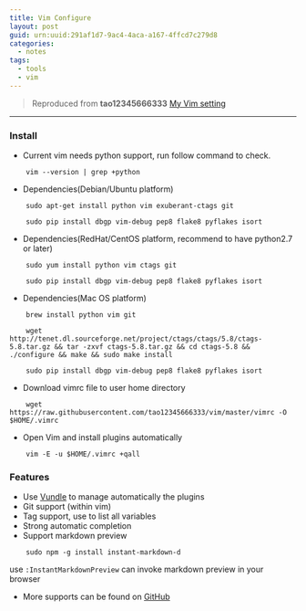 ```yaml
---
title: Vim Configure
layout: post
guid: urn:uuid:291af1d7-9ac4-4aca-a167-4ffcd7c279d8
categories:
  - notes
tags:
  - tools
  - vim
---
```



> Reproduced from **tao12345666333** [My Vim setting](http://moelove.info/vim/)

---

### Install
- Current vim needs python support, run follow command to check.

```
    vim --version | grep +python
```
- Dependencies(Debian/Ubuntu platform)

```
    sudo apt-get install python vim exuberant-ctags git

    sudo pip install dbgp vim-debug pep8 flake8 pyflakes isort
```
- Dependencies(RedHat/CentOS platform, recommend to have python2.7 or later)

```
    sudo yum install python vim ctags git

    sudo pip install dbgp vim-debug pep8 flake8 pyflakes isort
```
- Dependencies(Mac OS platform)

```
    brew install python vim git

    wget http://tenet.dl.sourceforge.net/project/ctags/ctags/5.8/ctags-5.8.tar.gz && tar -zxvf ctags-5.8.tar.gz && cd ctags-5.8 && ./configure && make && sudo make install

    sudo pip install dbgp vim-debug pep8 flake8 pyflakes isort
```
- Download vimrc file to user home directory

```
    wget https://raw.githubusercontent.com/tao12345666333/vim/master/vimrc -O $HOME/.vimrc
```
- Open Vim and install plugins automatically

```
    vim -E -u $HOME/.vimrc +qall
```

### Features
- Use [Vundle](https://github.com/VundleVim/Vundle.Vim) to manage automatically the plugins
- Git support (within vim)
- Tag support, use to list all variables
- Strong automatic completion
- Support markdown preview

```
    sudo npm -g install instant-markdown-d
```
use `:InstantMarkdownPreview` can invoke markdown preview in your browser

- More supports can be found on [GitHub](https://github.com/tao12345666333/vim/blob/master/README-zh.md)
